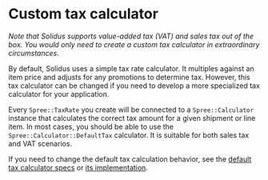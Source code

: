 # Custom tax calculator

*Note that Solidus supports value-added tax (VAT) and sales tax out of the
box. You would only need to create a custom tax calculator in extraordinary
circumstances.*

By default, Solidus uses a simple tax rate calculator. It multiples against an
item price and adjusts for any promotions to determine tax. However, this tax
calculator can be changed if you need to develop a more specialized tax
calculator for your application.

Every `Spree::TaxRate` you create will be connected to a `Spree::Calculator`
instance that calculates the correct tax amount for a given shipment or line
item. In most cases, you should be able to use the
`Spree::Calculator::DefaultTax` calculator. It is suitable for both sales tax
and VAT scenarios.

If you need to change the default tax calculation behavior, see the [default tax
calculator specs][default-tax-calculator-spec] or [its
implementation][default-tax-calculator].

[default-tax-calculator-spec]: https://github.com/solidusio/solidus/blob/master/core/spec/models/spree/calculator/default_tax_spec.rb
[default-tax-calculator]: https://github.com/solidusio/solidus/blob/master/core/app/models/spree/calculator/default_tax.rb

<!-- TODO:
  This article is a stub, but it may be useful to provide a simple example, or
  at least a checklist for any developer needing to create a custom tax
  calculator.

  It may also make sense to move this article to a [Calculators](/calculators)
  guide in the future.
-->
